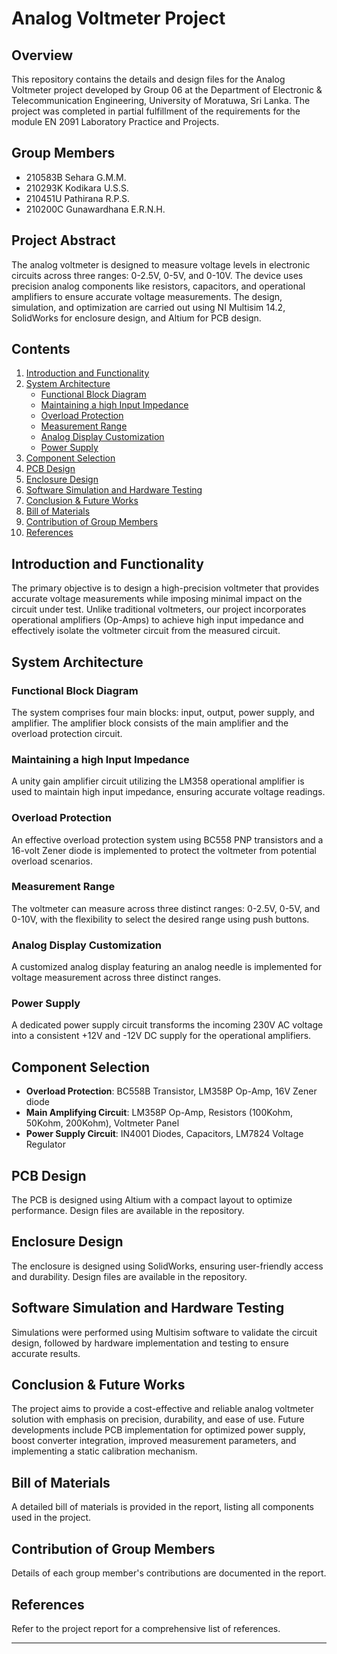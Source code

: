 # Analog Voltmeter Project

## Overview

This repository contains the details and design files for the Analog Voltmeter project developed by Group 06 at the Department of Electronic & Telecommunication Engineering, University of Moratuwa, Sri Lanka. The project was completed in partial fulfillment of the requirements for the module EN 2091 Laboratory Practice and Projects.

## Group Members

- 210583B Sehara G.M.M.
- 210293K Kodikara U.S.S.
- 210451U Pathirana R.P.S.
- 210200C Gunawardhana E.R.N.H.

## Project Abstract

The analog voltmeter is designed to measure voltage levels in electronic circuits across three ranges: 0-2.5V, 0-5V, and 0-10V. The device uses precision analog components like resistors, capacitors, and operational amplifiers to ensure accurate voltage measurements. The design, simulation, and optimization are carried out using NI Multisim 14.2, SolidWorks for enclosure design, and Altium for PCB design.

## Contents

1. [Introduction and Functionality](#introduction-and-functionality)
2. [System Architecture](#system-architecture)
   - [Functional Block Diagram](#functional-block-diagram)
   - [Maintaining a high Input Impedance](#maintaining-a-high-input-impedance)
   - [Overload Protection](#overload-protection)
   - [Measurement Range](#measurement-range)
   - [Analog Display Customization](#analog-display-customization)
   - [Power Supply](#power-supply)
3. [Component Selection](#component-selection)
4. [PCB Design](#pcb-design)
5. [Enclosure Design](#enclosure-design)
6. [Software Simulation and Hardware Testing](#software-simulation-and-hardware-testing)
7. [Conclusion & Future Works](#conclusion--future-works)
8. [Bill of Materials](#bill-of-materials)
9. [Contribution of Group Members](#contribution-of-group-members)
10. [References](#references)

## Introduction and Functionality

The primary objective is to design a high-precision voltmeter that provides accurate voltage measurements while imposing minimal impact on the circuit under test. Unlike traditional voltmeters, our project incorporates operational amplifiers (Op-Amps) to achieve high input impedance and effectively isolate the voltmeter circuit from the measured circuit.

## System Architecture

### Functional Block Diagram

The system comprises four main blocks: input, output, power supply, and amplifier. The amplifier block consists of the main amplifier and the overload protection circuit.

### Maintaining a high Input Impedance

A unity gain amplifier circuit utilizing the LM358 operational amplifier is used to maintain high input impedance, ensuring accurate voltage readings.

### Overload Protection

An effective overload protection system using BC558 PNP transistors and a 16-volt Zener diode is implemented to protect the voltmeter from potential overload scenarios.

### Measurement Range

The voltmeter can measure across three distinct ranges: 0-2.5V, 0-5V, and 0-10V, with the flexibility to select the desired range using push buttons.

### Analog Display Customization

A customized analog display featuring an analog needle is implemented for voltage measurement across three distinct ranges.

### Power Supply

A dedicated power supply circuit transforms the incoming 230V AC voltage into a consistent +12V and -12V DC supply for the operational amplifiers.

## Component Selection

- **Overload Protection**: BC558B Transistor, LM358P Op-Amp, 16V Zener diode
- **Main Amplifying Circuit**: LM358P Op-Amp, Resistors (100Kohm, 50Kohm, 200Kohm), Voltmeter Panel
- **Power Supply Circuit**: IN4001 Diodes, Capacitors, LM7824 Voltage Regulator

## PCB Design

The PCB is designed using Altium with a compact layout to optimize performance. Design files are available in the repository.

## Enclosure Design

The enclosure is designed using SolidWorks, ensuring user-friendly access and durability. Design files are available in the repository.

## Software Simulation and Hardware Testing

Simulations were performed using Multisim software to validate the circuit design, followed by hardware implementation and testing to ensure accurate results.

## Conclusion & Future Works

The project aims to provide a cost-effective and reliable analog voltmeter solution with emphasis on precision, durability, and ease of use. Future developments include PCB implementation for optimized power supply, boost converter integration, improved measurement parameters, and implementing a static calibration mechanism.

## Bill of Materials

A detailed bill of materials is provided in the report, listing all components used in the project.

## Contribution of Group Members

Details of each group member's contributions are documented in the report.

## References

Refer to the project report for a comprehensive list of references.

---


